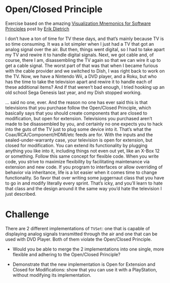 Open/Closed Principle
=====================

Exercise based on the amazing [Visualization Mnemonics for Software Principles](http://www.daedtech.com/visualization-mnemonics-for-software-principles) post by [Erik Dietrich](https://twitter.com/daedtech)

I don’t have a ton of time for TV these days, and that’s mainly because TV is so time consuming. It was a lot simpler when I just had a TV that got an analog signal over the air. But then, things went digital, so I had to take apart my TV and rewire it to handle digital signals. Next, we got cable and, of course, there I am, disassembling the TV again so that we can wire it up to get a cable signal. The worst part of that was that when I became furious with the cable provider and we switched to Dish, I was right back to work on the TV. Now, we have a Nintendo Wii, a DVD player, and a Roku, but who has the time to take the television apart and rewire it to handle each of these additional items? And if that weren’t bad enough, I tried hooking up an old school Sega Genesis last year, and my Dish stopped working.

… said no one, ever. And the reason no one has ever said this is that televisions that you purchase follow the Open/Closed Principle, which basically says that you should create components that are closed to modification, but open for extension. Televisions you purchased aren’t made to be disassembled by you, and certainly no one expects you to hack into the guts of the TV just to plug some device into it. That’s what the Coax/RCA/Component/HDMI/etc feeds are for. With the inputs and the sealed-under-warranty case, your television is open for extension, but closed for modification. You can extend its functionality by plugging anything you like into it, including things not even out yet, like an X-Box 12 or something. Follow this same concept for flexible code. When you write code, you strive to maximize flexibility by facilitating maintenance via extension and new code. If you program to interfaces or allow overriding of behavior via inheritance, life is a lot easier when it comes time to change functionality. So favor that over writing some juggernaut class that you have to go in and modify literally every sprint. That’s icky, and you’ll learn to hate that class and the design around it the same way you’d hate the television I just described.


# Challenge

There are 2 different implementations of `TVSet`: one that is capable of displaying analog signals transmitted through the air and one that can be used with DVD Player. Both of them violate the Open/Closed Principle.

* Would you be able to merge the 2 implementations into one single, more flexible and adhering to the Open/Closed Principle?

* Demonstrate that the new implementation is Open for Extension and Closed for Modifications: show that you can use it with a PlayStation, without modifying its implementation.
